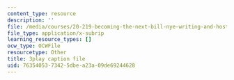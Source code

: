 ```yaml
---
content_type: resource
description: ''
file: /media/courses/20-219-becoming-the-next-bill-nye-writing-and-hosting-the-educational-show-january-iap-2015/7635405373425dbea23a09de69244628_VHyCh1mDneE.vtt
file_type: application/x-subrip
learning_resource_types: []
ocw_type: OCWFile
resourcetype: Other
title: 3play caption file
uid: 76354053-7342-5dbe-a23a-09de69244628
---
```

